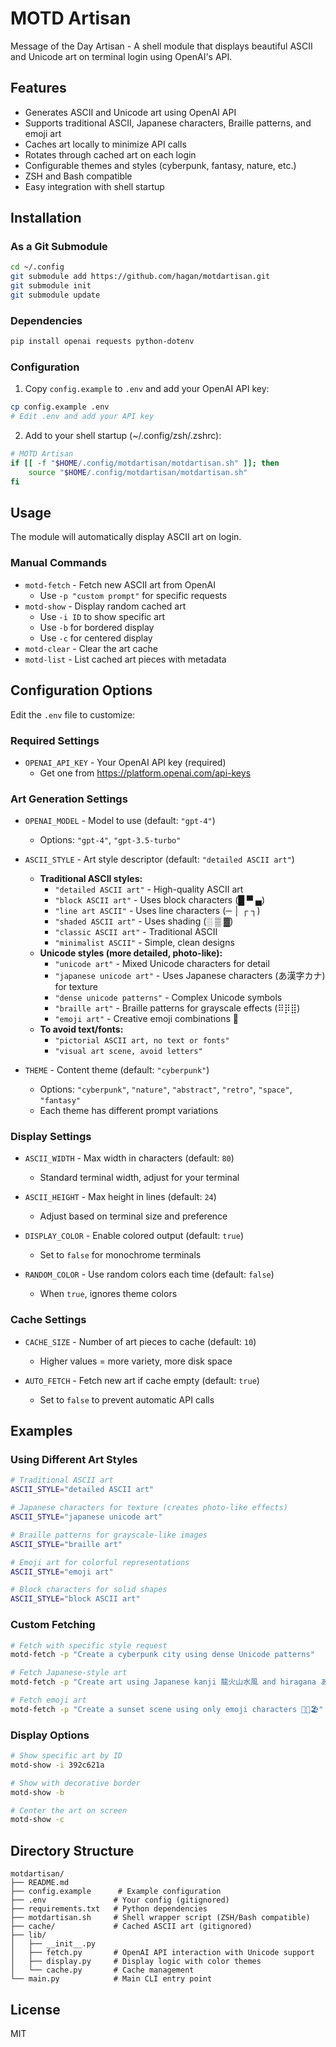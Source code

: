# MOTD Artisan

Message of the Day Artisan - A shell module that displays beautiful ASCII and Unicode art on terminal login using OpenAI's API.

## Features

- Generates ASCII and Unicode art using OpenAI API
- Supports traditional ASCII, Japanese characters, Braille patterns, and emoji art
- Caches art locally to minimize API calls
- Rotates through cached art on each login
- Configurable themes and styles (cyberpunk, fantasy, nature, etc.)
- ZSH and Bash compatible
- Easy integration with shell startup

## Installation

### As a Git Submodule

```bash
cd ~/.config
git submodule add https://github.com/hagan/motdartisan.git
git submodule init
git submodule update
```

### Dependencies

```bash
pip install openai requests python-dotenv
```

### Configuration

1. Copy `config.example` to `.env` and add your OpenAI API key:
```bash
cp config.example .env
# Edit .env and add your API key
```

2. Add to your shell startup (~/.config/zsh/.zshrc):
```bash
# MOTD Artisan
if [[ -f "$HOME/.config/motdartisan/motdartisan.sh" ]]; then
    source "$HOME/.config/motdartisan/motdartisan.sh"
fi
```

## Usage

The module will automatically display ASCII art on login. 

### Manual Commands

- `motd-fetch` - Fetch new ASCII art from OpenAI
  - Use `-p "custom prompt"` for specific requests
- `motd-show` - Display random cached art
  - Use `-i ID` to show specific art
  - Use `-b` for bordered display
  - Use `-c` for centered display
- `motd-clear` - Clear the art cache
- `motd-list` - List cached art pieces with metadata

## Configuration Options

Edit the `.env` file to customize:

### Required Settings
- `OPENAI_API_KEY` - Your OpenAI API key (required)
  - Get one from https://platform.openai.com/api-keys

### Art Generation Settings
- `OPENAI_MODEL` - Model to use (default: `"gpt-4"`)
  - Options: `"gpt-4"`, `"gpt-3.5-turbo"`
  
- `ASCII_STYLE` - Art style descriptor (default: `"detailed ASCII art"`)
  - **Traditional ASCII styles:**
    - `"detailed ASCII art"` - High-quality ASCII art
    - `"block ASCII art"` - Uses block characters (█ ▀ ▄)
    - `"line art ASCII"` - Uses line characters (─ │ ┌ ┐)
    - `"shaded ASCII art"` - Uses shading (░ ▒ ▓)
    - `"classic ASCII art"` - Traditional ASCII
    - `"minimalist ASCII"` - Simple, clean designs
  - **Unicode styles (more detailed, photo-like):**
    - `"unicode art"` - Mixed Unicode characters for detail
    - `"japanese unicode art"` - Uses Japanese characters (あ漢字カナ) for texture
    - `"dense unicode patterns"` - Complex Unicode symbols
    - `"braille art"` - Braille patterns for grayscale effects (⠿⡿⣿)
    - `"emoji art"` - Creative emoji combinations 🎨
  - **To avoid text/fonts:**
    - `"pictorial ASCII art, no text or fonts"`
    - `"visual art scene, avoid letters"`
  
- `THEME` - Content theme (default: `"cyberpunk"`)
  - Options: `"cyberpunk"`, `"nature"`, `"abstract"`, `"retro"`, `"space"`, `"fantasy"`
  - Each theme has different prompt variations

### Display Settings  
- `ASCII_WIDTH` - Max width in characters (default: `80`)
  - Standard terminal width, adjust for your terminal
  
- `ASCII_HEIGHT` - Max height in lines (default: `24`)  
  - Adjust based on terminal size and preference

- `DISPLAY_COLOR` - Enable colored output (default: `true`)
  - Set to `false` for monochrome terminals
  
- `RANDOM_COLOR` - Use random colors each time (default: `false`)
  - When `true`, ignores theme colors

### Cache Settings
- `CACHE_SIZE` - Number of art pieces to cache (default: `10`)
  - Higher values = more variety, more disk space
  
- `AUTO_FETCH` - Fetch new art if cache empty (default: `true`)
  - Set to `false` to prevent automatic API calls

## Examples

### Using Different Art Styles

```bash
# Traditional ASCII art
ASCII_STYLE="detailed ASCII art"

# Japanese characters for texture (creates photo-like effects)
ASCII_STYLE="japanese unicode art"

# Braille patterns for grayscale-like images
ASCII_STYLE="braille art"

# Emoji art for colorful representations
ASCII_STYLE="emoji art"

# Block characters for solid shapes
ASCII_STYLE="block ASCII art"
```

### Custom Fetching

```bash
# Fetch with specific style request
motd-fetch -p "Create a cyberpunk city using dense Unicode patterns"

# Fetch Japanese-style art
motd-fetch -p "Create art using Japanese kanji 龍火山水風 and hiragana あいうえお"

# Fetch emoji art
motd-fetch -p "Create a sunset scene using only emoji characters 🌅🌊🏖️"
```

### Display Options

```bash
# Show specific art by ID
motd-show -i 392c621a

# Show with decorative border
motd-show -b

# Center the art on screen
motd-show -c
```

## Directory Structure

```
motdartisan/
├── README.md
├── config.example      # Example configuration
├── .env               # Your config (gitignored)
├── requirements.txt   # Python dependencies
├── motdartisan.sh     # Shell wrapper script (ZSH/Bash compatible)
├── cache/             # Cached ASCII art (gitignored)
├── lib/
│   ├── __init__.py
│   ├── fetch.py       # OpenAI API interaction with Unicode support
│   ├── display.py     # Display logic with color themes
│   └── cache.py       # Cache management
└── main.py            # Main CLI entry point
```

## License

MIT